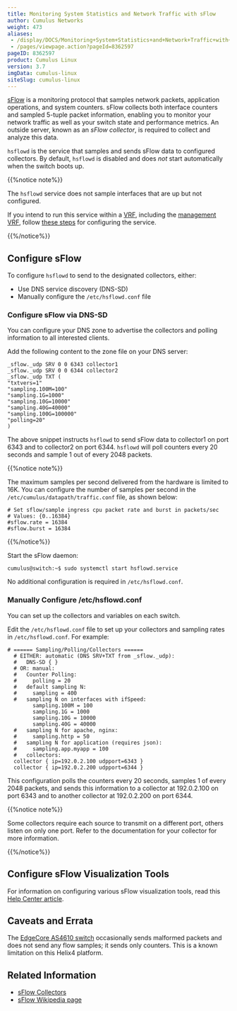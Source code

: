 ```yaml
---
title: Monitoring System Statistics and Network Traffic with sFlow
author: Cumulus Networks
weight: 473
aliases:
 - /display/DOCS/Monitoring+System+Statistics+and+Network+Traffic+with+sFlow
 - /pages/viewpage.action?pageId=8362597
pageID: 8362597
product: Cumulus Linux
version: 3.7
imgData: cumulus-linux
siteSlug: cumulus-linux
---
```

[sFlow](http://www.sflow.org/index.php) is a monitoring protocol that
samples network packets, application operations, and system counters.
sFlow collects both interface counters and sampled 5-tuple packet
information, enabling you to monitor your network traffic as well as
your switch state and performance metrics. An outside server, known as
an *sFlow collector*, is required to collect and analyze this data.

`hsflowd` is the service that samples and sends sFlow data to configured
collectors. By default, `hsflowd` is disabled and does *not* start
automatically when the switch boots up.

{{%notice note%}}

The `hsflowd` service does not sample interfaces that are up but not configured.

If you intend to run this service within a
[VRF](/cumulus-linux/Layer-3/Virtual-Routing-and-Forwarding-VRF),
including the [management VRF](/cumulus-linux/Layer-3/Management-VRF), follow
[these steps](/cumulus-linux/Layer-3/Management-VRF/#run-services-within-the-management-vrf)
for configuring the service.

{{%/notice%}}

## Configure sFlow

To configure `hsflowd` to send to the designated collectors, either:

- Use DNS service discovery (DNS-SD)
- Manually configure the `/etc/hsflowd.conf` file

### Configure sFlow via DNS-SD

You can configure your DNS zone to advertise the collectors and polling
information to all interested clients.

Add the following content to the zone file on your DNS server:

```
_sflow._udp SRV 0 0 6343 collector1
_sflow._udp SRV 0 0 6344 collector2
_sflow._udp TXT (
"txtvers=1"
"sampling.100M=100"
"sampling.1G=1000"
"sampling.10G=10000"
"sampling.40G=40000"
"sampling.100G=100000"
"polling=20"
)
```

The above snippet instructs `hsflowd` to send sFlow data to collector1
on port 6343 and to collector2 on port 6344. `hsflowd` will poll
counters every 20 seconds and sample 1 out of every 2048 packets.

{{%notice note%}}

The maximum samples per second delivered from the hardware is limited to
16K. You can configure the number of samples per second in the
`/etc/cumulus/datapath/traffic.conf` file, as shown below:

```
# Set sflow/sample ingress cpu packet rate and burst in packets/sec
# Values: {0..16384}
#sflow.rate = 16384
#sflow.burst = 16384
```

{{%/notice%}}

Start the sFlow daemon:

```
cumulus@switch:~$ sudo systemctl start hsflowd.service
```

No additional configuration is required in `/etc/hsflowd.conf`.

### Manually Configure /etc/hsflowd.conf

You can set up the collectors and variables on each switch.

Edit the `/etc/hsflowd.conf` file to set up your collectors and sampling
rates in `/etc/hsflowd.conf`. For example:

```
# ====== Sampling/Polling/Collectors ======
  # EITHER: automatic (DNS SRV+TXT from _sflow._udp):
  #   DNS-SD { }
  # OR: manual:
  #   Counter Polling:
  #     polling = 20
  #   default sampling N:
  #     sampling = 400
  #   sampling N on interfaces with ifSpeed:
        sampling.100M = 100
        sampling.1G = 1000
        sampling.10G = 10000
        sampling.40G = 40000
  #   sampling N for apache, nginx:
  #     sampling.http = 50
  #   sampling N for application (requires json):
  #     sampling.app.myapp = 100
  #   collectors:
  collector { ip=192.0.2.100 udpport=6343 }
  collector { ip=192.0.2.200 udpport=6344 }
```

This configuration polls the counters every 20 seconds, samples 1 of
every 2048 packets, and sends this information to a collector at
192.0.2.100 on port 6343 and to another collector at 192.0.2.200 on port
6344.

{{%notice note%}}

Some collectors require each source to transmit on a different port,
others listen on only one port. Refer to the documentation for your
collector for more information.

{{%/notice%}}

## Configure sFlow Visualization Tools

For information on configuring various sFlow visualization tools, read this
[Help Center article](https://support.cumulusnetworks.com/hc/en-us/articles/201787866--WIP-Configuring-and-using-sFlow-visualization-tools).

## Caveats and Errata

The [EdgeCore AS4610 switch](https://cumulusnetworks.com/products/hardware-compatibility-list/?Brand=EdgeCore&ASIC=Broadcom)
occasionally sends malformed packets and does not send any flow samples; it
sends only counters. This is a known limitation on this Helix4 platform.

## Related Information

- [sFlow Collectors](http://www.sflow.org/products/collectors.php)
- [sFlow Wikipedia page](http://en.wikipedia.org/wiki/SFlow)
